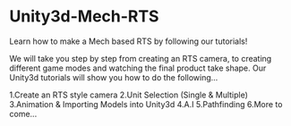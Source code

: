 # Unity3d-Mech-RTS
Learn how to make a Mech based RTS by following our tutorials!

We will take you step by step from creating an RTS camera, to creating different game modes and watching the final product take shape.
Our Unity3d tutorials will show you how to do the following...

1.Create an RTS style camera
2.Unit Selection (Single & Multiple)
3.Animation & Importing Models into Unity3d
4.A.I
5.Pathfinding
6.More to come...
